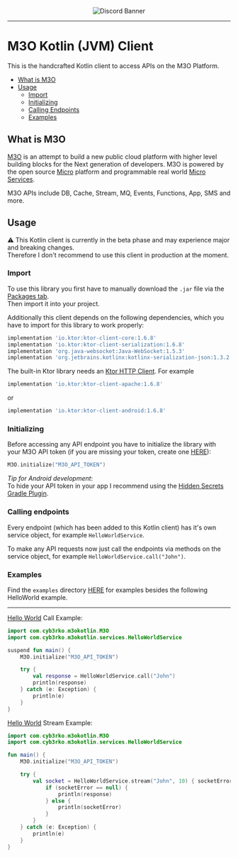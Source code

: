 <div align="center">
    <p>
        <img src="https://discordapp.com/api/guilds/861917584437805127/widget.png?style=banner2" alt="Discord Banner"/>
    </p>
</div>

---

# M3O Kotlin (JVM) Client

This is the handcrafted Kotlin client to access APIs on the M3O Platform.

- [What is M3O](#what-is-m3o)
- [Usage](#usage)
    - [Import](#import)
    - [Initializing](#initializing)
    - [Calling Endpoints](#calling-endpoints)
    - [Examples](#examples)

## What is M3O

[M3O](https://m3o.com/) is an attempt to build a new public cloud platform with higher level building blocks for the Next generation of developers. M3O is powered by the open source [Micro](https://github.com/micro/micro) platform and programmable real world [Micro Services](https://github.com/micro/services).

M3O APIs include DB, Cache, Stream, MQ, Events, Functions, App, SMS and more.

## Usage

:warning: This Kotlin client is currently in the beta phase and may experience major and breaking changes.  
Therefore I don't recommend to use this client in production at the moment.

### Import

To use this library you first have to manually download the `.jar` file via the [Packages tab](https://github.com/cyb3rko/m3o-kotlin/packages/1385804).  
Then import it into your project.

Additionally this client depends on the following dependencies, which you have to import for this library to work properly:

```gradle
implementation 'io.ktor:ktor-client-core:1.6.8'
implementation 'io.ktor:ktor-client-serialization:1.6.8'
implementation 'org.java-websocket:Java-WebSocket:1.5.3'
implementation 'org.jetbrains.kotlinx:kotlinx-serialization-json:1.3.2'
```

The built-in Ktor library needs an [Ktor HTTP Client](https://ktor.io/docs/http-client-engines.html). For example

```gradle
implementation 'io.ktor:ktor-client-apache:1.6.8'
```

or

```gradle
implementation 'io.ktor:ktor-client-android:1.6.8'
```

### Initializing

Before accessing any API endpoint you have to initialize the library with your M3O API token (if you are missing your token, create one [HERE](https://m3o.com/account/keys)):

```kotlin
M3O.initialize("M3O_API_TOKEN")
```

*Tip for Android development*:  
To hide your API token in your app I recommend using the [Hidden Secrets Gradle Plugin](https://github.com/klaxit/hidden-secrets-gradle-plugin).

### Calling endpoints

Every endpoint (which has been added to this Kotlin client) has it's own service object, for example `HelloWorldService`.

To make any API requests now just call the endpoints via methods on the service object, for example `HelloWorldService.call("John")`.

### Examples

Find the `examples` directory [HERE](https://github.com/cyb3rko/m3o-kotlin/tree/main/examples) for examples besides the following HelloWorld example.

---

[Hello World](https://m3o.com/helloworld) Call Example:

```kotlin
import com.cyb3rko.m3okotlin.M3O
import com.cyb3rko.m3okotlin.services.HelloWorldService

suspend fun main() {
    M3O.initialize("M3O_API_TOKEN")

    try {
        val response = HelloWorldService.call("John")
        println(response)
    } catch (e: Exception) {
        println(e)
    }
}
```

[Hello World](https://m3o.com/helloworld) Stream Example:

```kotlin
import com.cyb3rko.m3okotlin.M3O
import com.cyb3rko.m3okotlin.services.HelloWorldService

fun main() {
    M3O.initialize("M3O_API_TOKEN")

    try {
        val socket = HelloWorldService.stream("John", 10) { socketError, response ->
            if (socketError == null) {
                println(response)
            } else {
                println(socketError)
            }
        }
    } catch (e: Exception) {
        println(e)
    }
}
```
